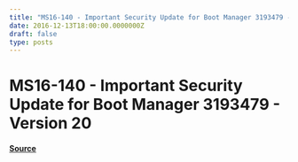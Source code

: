 ```yaml
---
title: "MS16-140 - Important Security Update for Boot Manager 3193479 - Version 20"
date: 2016-12-13T18:00:00.0000000Z
draft: false
type: posts
---
```

# MS16-140 - Important Security Update for Boot Manager 3193479 - Version 20









#### [Source](https://technet.microsoft.com/en-us/library/security/MS16-140)

